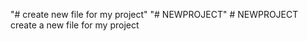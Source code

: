 "# create new file for my project"
"# NEWPROJECT" 
#   N E W P R O J E C T  
  create a new file for my project
